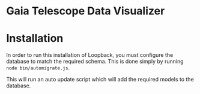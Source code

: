 # Gaia Telescope Data Visualizer

# Installation
In order to run this installation of Loopback, you must configure the database to match the required schema. This is done simply by running `node bin/automigrate.js`.

This will run an auto update script which will add the required models to the database.